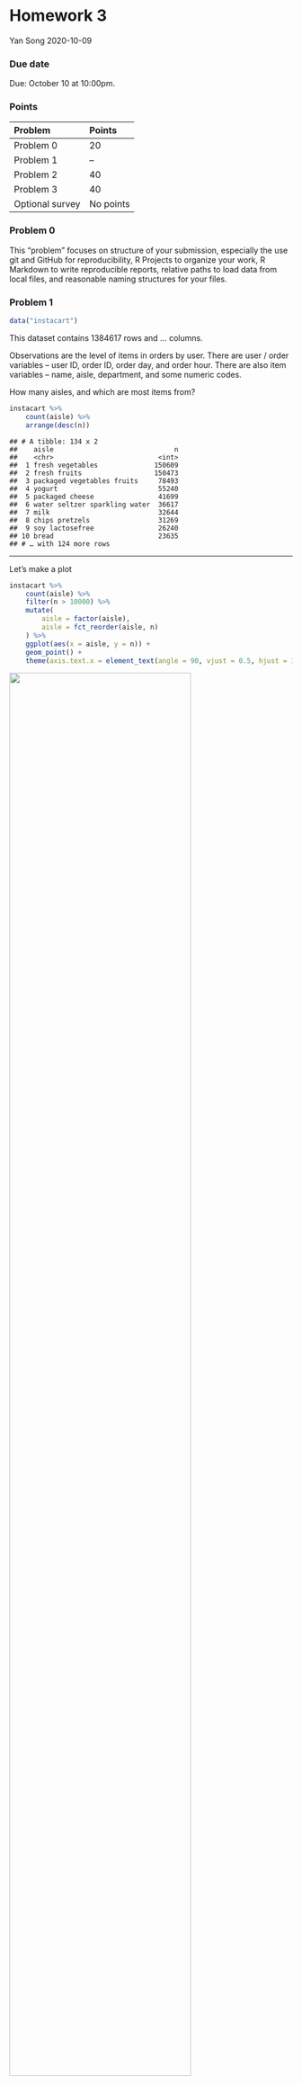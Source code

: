 Homework 3
================
Yan Song
2020-10-09

### Due date

Due: October 10 at 10:00pm.

### Points

| Problem         | Points    |
| :-------------- | :-------- |
| Problem 0       | 20        |
| Problem 1       | –         |
| Problem 2       | 40        |
| Problem 3       | 40        |
| Optional survey | No points |

### Problem 0

This “problem” focuses on structure of your submission, especially the
use git and GitHub for reproducibility, R Projects to organize your
work, R Markdown to write reproducible reports, relative paths to load
data from local files, and reasonable naming structures for your files.

### Problem 1

``` r
data("instacart")
```

This dataset contains 1384617 rows and … columns.

Observations are the level of items in orders by user. There are user /
order variables – user ID, order ID, order day, and order hour. There
are also item variables – name, aisle, department, and some numeric
codes.

How many aisles, and which are most items from?

``` r
instacart %>% 
    count(aisle) %>% 
    arrange(desc(n))
```

    ## # A tibble: 134 x 2
    ##    aisle                              n
    ##    <chr>                          <int>
    ##  1 fresh vegetables              150609
    ##  2 fresh fruits                  150473
    ##  3 packaged vegetables fruits     78493
    ##  4 yogurt                         55240
    ##  5 packaged cheese                41699
    ##  6 water seltzer sparkling water  36617
    ##  7 milk                           32644
    ##  8 chips pretzels                 31269
    ##  9 soy lactosefree                26240
    ## 10 bread                          23635
    ## # … with 124 more rows

-----

Let’s make a plot

``` r
instacart %>% 
    count(aisle) %>% 
    filter(n > 10000) %>% 
    mutate(
        aisle = factor(aisle),
        aisle = fct_reorder(aisle, n)
    ) %>% 
    ggplot(aes(x = aisle, y = n)) + 
    geom_point() + 
    theme(axis.text.x = element_text(angle = 90, vjust = 0.5, hjust = 1))
```

<img src="P8105_HW3_ys3295_files/figure-gfm/unnamed-chunk-3-1.png" width="80%" />

-----

Let’s make a table\!\!

``` r
instacart %>% 
    filter(aisle %in% c("baking ingredients", "dog food care", "packaged vegetables fruits")) %>% 
    group_by(aisle) %>% 
    count(product_name) %>% 
    mutate(rank = min_rank(desc(n))) %>% 
    filter(rank < 4) %>% 
    arrange(aisle, rank) %>% 
    knitr::kable()
```

| aisle                      | product\_name                                 |    n | rank |
| :------------------------- | :-------------------------------------------- | ---: | ---: |
| baking ingredients         | Light Brown Sugar                             |  499 |    1 |
| baking ingredients         | Pure Baking Soda                              |  387 |    2 |
| baking ingredients         | Cane Sugar                                    |  336 |    3 |
| dog food care              | Snack Sticks Chicken & Rice Recipe Dog Treats |   30 |    1 |
| dog food care              | Organix Chicken & Brown Rice Recipe           |   28 |    2 |
| dog food care              | Small Dog Biscuits                            |   26 |    3 |
| packaged vegetables fruits | Organic Baby Spinach                          | 9784 |    1 |
| packaged vegetables fruits | Organic Raspberries                           | 5546 |    2 |
| packaged vegetables fruits | Organic Blueberries                           | 4966 |    3 |

-----

Apples vs ice cream..

``` r
instacart %>% 
    filter(product_name %in% c("Pink Lady Apples", "Coffee Ice Cream")) %>% 
    group_by(product_name, order_dow) %>% 
    summarize(mean_hour = mean(order_hour_of_day)) %>% 
    pivot_wider(
        names_from = order_dow,
        values_from = mean_hour
    )
```

    ## `summarise()` regrouping output by 'product_name' (override with `.groups` argument)

    ## # A tibble: 2 x 8
    ## # Groups:   product_name [2]
    ##   product_name       `0`   `1`   `2`   `3`   `4`   `5`   `6`
    ##   <chr>            <dbl> <dbl> <dbl> <dbl> <dbl> <dbl> <dbl>
    ## 1 Coffee Ice Cream  13.8  14.3  15.4  15.3  15.2  12.3  13.8
    ## 2 Pink Lady Apples  13.4  11.4  11.7  14.2  11.6  12.8  11.9

### Problem 2

``` r
accel_data = 
  read_csv(file = "./data/accel_data.csv") %>% 
  pivot_longer(
    activity.1:activity.1440,
    names_to = "minute",
    names_prefix = "activity.",
    values_to = "activity"
  ) %>% 
  mutate(
    minute = as.numeric(minute),
    day_1 = day, 
    day_1 = recode(day, "Monday" = "1" ,"Tuesday" =  "2", "Wednesday" = "3", "Thursday" = "4", "Friday" = "5", "Saturday" = "6", "Sunday" = "7"),
    weekday_type = ifelse(day_1 > 5, "weekend", "weekday"),
    day = factor(day, order = TRUE, levels = c("Monday","Tuesday","Wednesday", "Thursday" , "Friday", "Saturday","Sunday"))
  ) %>% 
  arrange(day) %>% 
  select(-day_1)
```

    ## Parsed with column specification:
    ## cols(
    ##   .default = col_double(),
    ##   day = col_character()
    ## )

    ## See spec(...) for full column specifications.

There is 50400 rows and 6 columns in this dataset. The variables
contains : *week: from 1 to 5 *day\_id: from 1 to 35 *day: Monday to
Sunday *weekday\_type:(weekday or weekend): *minute(the minute of the
day): *activity: the activity counts for each minute

There is 50400 observation.

-----

Create a readable table showing total activity for each day.

``` r
total_activity_a_day = 
  accel_data %>% 
  group_by(week,day) %>% 
  summarize(
    total_each_day = sum(activity)
  )
```

    ## `summarise()` regrouping output by 'week' (override with `.groups` argument)

``` r
table_for_total = 
  total_activity_a_day %>% 
  pivot_wider(
    names_from = "day",
    values_from = "total_each_day"
  )

knitr::kable(table_for_total, digits = 2)
```

| week |    Monday |  Tuesday | Wednesday | Thursday |   Friday | Saturday | Sunday |
| ---: | --------: | -------: | --------: | -------: | -------: | -------: | -----: |
|    1 |  78828.07 | 307094.2 |    340115 | 355923.6 | 480542.6 |   376254 | 631105 |
|    2 | 295431.00 | 423245.0 |    440962 | 474048.0 | 568839.0 |   607175 | 422018 |
|    3 | 685910.00 | 381507.0 |    468869 | 371230.0 | 467420.0 |   382928 | 467052 |
|    4 | 409450.00 | 319568.0 |    434460 | 340291.0 | 154049.0 |     1440 | 260617 |
|    5 | 389080.00 | 367824.0 |    445366 | 549658.0 | 620860.0 |     1440 | 138421 |

The trends are not apparent.

-----

Draw a plot to see the trends.

``` r
total_activity_a_day %>% 
  ungroup(week,day) %>% 
  mutate(day_number = row_number()) %>% 
  ggplot(aes(x = day_number, y = total_each_day, color = week)) + 
  geom_point() + 
  geom_line() + 
  scale_y_continuous(
  breaks = c(100000,200000,300000,400000,500000,600000,700000,800000), 
  labels = c("100000","200000","300000","400000","500000","600000","700000", "800000")
    ) + 
  labs(
    x = "Day",
    y = "Total activity",
    caption = "Data from the Advanced Cardiac Care Center of Columbia University Medical Center"
  )
```

<img src="P8105_HW3_ys3295_files/figure-gfm/unnamed-chunk-7-1.png" width="80%" />

Now we could see the trends of total activity for each day.

-----

Draw a single-panel plot that shows the 24-hour activity time courses
for each day.

``` r
accel_data %>% 
  mutate(
    hour = ceiling(minute/60)
  ) %>% 
  group_by(day_id, hour) %>% 
  mutate(mean_act = mean(activity)) %>% 
  ggplot(aes(x = hour, y = mean_act, color = day, group = day_id)) +
  geom_point()+
  geom_line() +
  labs(
    x = "Hour of each day",
    y = "Activity",
    caption = "Data from the Advanced Cardiac Care Center of Columbia University Medical Center" )
```

<img src="P8105_HW3_ys3295_files/figure-gfm/unnamed-chunk-8-1.png" width="80%" />

We could see that this man’s activity counts was high in 9pm on Friday
and was inactive during 0am to 8am everyday.

### Problem 3

``` r
library(p8105.datasets)
data("ny_noaa")
```

``` r
weather_df= ny_noaa %>% 
  janitor::clean_names() %>% 
  separate(date,into = c("year", "month", "day"), sep = "-") %>% 
  mutate(
    year = as.integer(year),
    month = as.integer(month),
    month = month.abb[month],
    tmin = as.numeric(tmin),
    tmax = as.numeric(tmax),
    tmax = tmax / 10,
    tmin = tmin / 10,
    prcp = prcp / 10
)
```

``` r
snow = weather_df$snow 
snow_mode= names(table(snow))[table(snow)==max(table(snow))]  
```

For snowfall, what are the most commonly observed values?

-----

Make a two-panel plots showing the average max temperature in January
and July in each station across years.

``` r
weather_df %>%
filter(month %in% c("Jan", "Jul")) %>%
group_by(id, year, month) %>%
summarize(avtmaxd = mean(tmax, na.rm = TRUE), .groups = 'drop') %>%
ggplot(aes(x = year, y = avtmaxd, group = id)) +
geom_line() +
facet_grid(month ~.)+
labs(title = "Mean Average Temperature for January and July Across Stations and Years", x = "Year", y = "Average Maximum Temperature (C)") +
theme(axis.title = element_text(size = 8),
      plot.title = element_text(size = 10))
```

    ## Warning: Removed 5640 row(s) containing missing values (geom_path).

<img src="P8105_HW3_ys3295_files/figure-gfm/unnamed-chunk-12-1.png" width="80%" />

-----

Make a two-panel plot showing (i) tmax vs tmin for the full dataset
(note that a scatterplot may not be the best option); and (ii) make a
plot showing the distribution of snowfall values greater than 0 and less
than 100 separately by year.

``` r
tmax_min_p = weather_df %>%
  drop_na(tmin,tmax)%>%
  ggplot(aes(x = tmin, y = tmax)) +
  geom_hex()+
  theme (legend.position = "right",
    legend.title = element_text(size=10)
  )

snowfall_df = weather_df %>%
  filter (0 < snow, snow < 100) %>%
  group_by(year) %>%
  select(year, snow) %>% 
  mutate(year = as.character(year)) %>% 
  ggplot(aes(x= year, y= snow)) +
  geom_boxplot()+
  theme(axis.text.x = element_text (angle = 90, vjust = 0.5, hjust = 1))
tmax_min_p / snowfall_df 
```

<img src="P8105_HW3_ys3295_files/figure-gfm/unnamed-chunk-13-1.png" width="80%" />
